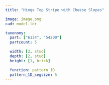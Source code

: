```yaml
---
title: "Hinge Top Stripe with Cheese Slopes"

image: image.png
cad: model.ldr

taxonomy:
  part: ["6134", "54200"]
  partcount: 5

  width: [2, stud]
  depth: [2, stud]
  height: [1, brick]

  function: pattern_1D
  pattern_1D_segsize: 5
---
```

